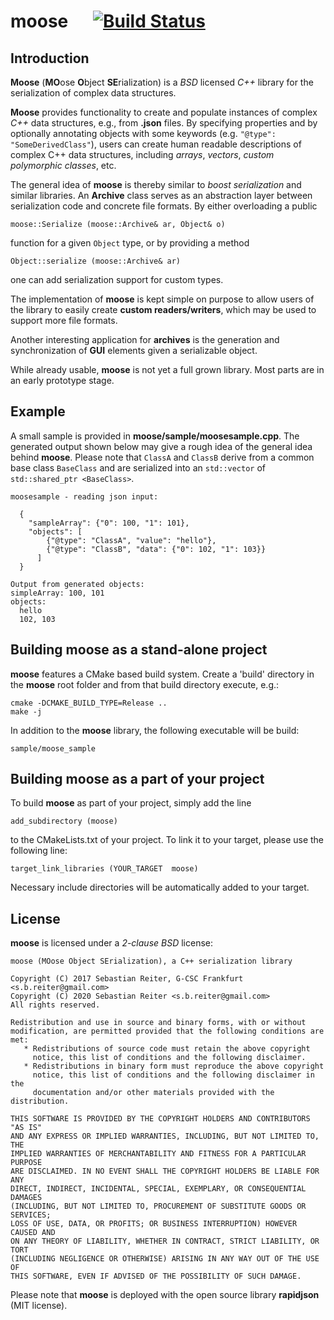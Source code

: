 # moose &nbsp;&nbsp;&nbsp;&nbsp; [![Build Status](https://travis-ci.com/sreiter/moose.svg?branch=master)](https://travis-ci.com/sreiter/moose)
## Introduction
**Moose** (**MO**ose **O**bject **SE**rialization) is a *BSD* licensed *C++* library for the serialization of complex data structures.

**Moose** provides functionality to create and populate instances of complex *C++* data structures, e.g., from **.json** files.
By specifying properties and by optionally annotating objects with some keywords (e.g. ```"@type": "SomeDerivedClass"```), users can create human readable
descriptions of complex C++ data structures, including *arrays*, *vectors*, *custom polymorphic classes*, etc.

The general idea of **moose** is thereby similar to _boost serialization_ and similar libraries.
An **Archive** class serves as an abstraction layer between serialization code and concrete file formats.
By either overloading a public

    moose::Serialize (moose::Archive& ar, Object& o)

function for a given ```Object``` type, or by providing a method

    Object::serialize (moose::Archive& ar)

one can add serialization support for custom types.

The implementation of **moose** is kept simple on purpose to allow users of the library to easily create **custom readers/writers**, which may be used to support more file formats.

Another interesting application for **archives** is the generation and synchronization of **GUI** elements given a serializable object.

While already usable, **moose** is not yet a full grown library. Most parts are in an early prototype stage.

## Example
A small sample is provided in **moose/sample/moosesample.cpp**. The generated output shown below may give a rough idea of the general idea behind **moose**.
Please note that ```ClassA``` and ```ClassB``` derive from a common base class ```BaseClass``` and are serialized into an ```std::vector``` of ```std::shared_ptr <BaseClass>```.

    moosesample - reading json input:
    
      {
        "sampleArray": {"0": 100, "1": 101},
        "objects": [
            {"@type": "ClassA", "value": "hello"},
            {"@type": "ClassB", "data": {"0": 102, "1": 103}}
          ]
      }
    
    Output from generated objects:
    simpleArray: 100, 101
    objects:
      hello
      102, 103

## Building moose as a stand-alone project
**moose** features a CMake based build system. Create a 'build' directory in the **moose** root folder and from that build directory execute, e.g.:

    cmake -DCMAKE_BUILD_TYPE=Release ..
    make -j

In addition to the **moose** library, the following executable will be build:

    sample/moose_sample

## Building moose as a part of your project
To build **moose** as part of your project, simply add the line
    
    add_subdirectory (moose)

to the CMakeLists.txt of your project. To link it to your target, please use the following line:

    target_link_libraries (YOUR_TARGET  moose)

Necessary include directories will be automatically added to your target.

## License
**moose** is licensed under a *2-clause BSD* license:

    moose (MOose Object SErialization), a C++ serialization library
    
    Copyright (C) 2017 Sebastian Reiter, G-CSC Frankfurt <s.b.reiter@gmail.com>
    Copyright (C) 2020 Sebastian Reiter <s.b.reiter@gmail.com>
    All rights reserved.
    
    Redistribution and use in source and binary forms, with or without
    modification, are permitted provided that the following conditions are met:
       * Redistributions of source code must retain the above copyright
         notice, this list of conditions and the following disclaimer.
       * Redistributions in binary form must reproduce the above copyright
         notice, this list of conditions and the following disclaimer in the
         documentation and/or other materials provided with the distribution.
    
    THIS SOFTWARE IS PROVIDED BY THE COPYRIGHT HOLDERS AND CONTRIBUTORS "AS IS"
    AND ANY EXPRESS OR IMPLIED WARRANTIES, INCLUDING, BUT NOT LIMITED TO, THE
    IMPLIED WARRANTIES OF MERCHANTABILITY AND FITNESS FOR A PARTICULAR PURPOSE
    ARE DISCLAIMED. IN NO EVENT SHALL THE COPYRIGHT HOLDERS BE LIABLE FOR ANY
    DIRECT, INDIRECT, INCIDENTAL, SPECIAL, EXEMPLARY, OR CONSEQUENTIAL DAMAGES
    (INCLUDING, BUT NOT LIMITED TO, PROCUREMENT OF SUBSTITUTE GOODS OR SERVICES;
    LOSS OF USE, DATA, OR PROFITS; OR BUSINESS INTERRUPTION) HOWEVER CAUSED AND
    ON ANY THEORY OF LIABILITY, WHETHER IN CONTRACT, STRICT LIABILITY, OR TORT
    (INCLUDING NEGLIGENCE OR OTHERWISE) ARISING IN ANY WAY OUT OF THE USE OF
    THIS SOFTWARE, EVEN IF ADVISED OF THE POSSIBILITY OF SUCH DAMAGE.
Please note that **moose** is deployed with the open source library **rapidjson** (MIT license).
